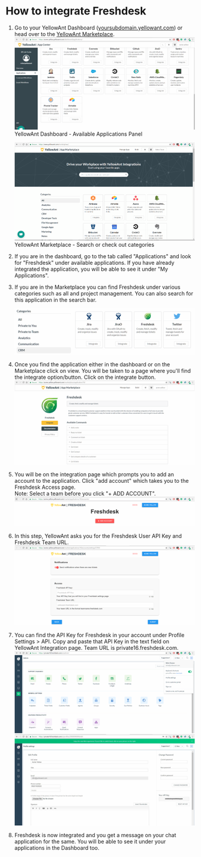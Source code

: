 # **How to integrate Freshdesk**

1. Go to your YellowAnt Dashboard \([yoursubdomain.yellowant.com](/yoursubdomain.yellowant.com)\) or head over to the [YellowAnt Marketplace](https://www.yellowant.com/marketplace).  
   ![](/assets/airtable1.png)YellowAnt Dashboard - Available Applications Panel

   ![](/assets/InstaMP.png)YellowAnt Marketplace - Search or check out categories

2. If you are in the dashboard, go to the tab called "Applications" and look for "Freshdesk" under available applications. If you have already integrated the application, you will be able to see it under "My Applications".

3. If you are in the Marketplace you can find Freshdesk under various categories such as all and project management. You can also search for this application in the search bar.

   ![](/assets/fresh1.png)  

4. Once you find the application either in the dashboard or on the Marketplace click on view. You will be taken to a page where you'll find the integrate option/button. Click on the integrate button.  
   ![](/assets/fresh2.png)

5. You will be on the integration page which prompts you to add an account to the application. Click "add account" which takes you to the Freshdesk Access page.  
   Note: Select a team before you click "+ ADD ACCOUNT".  
   ![](/assets/fresh3.png)

6. In this step, YellowAnt asks you for the Freshdesk User API Key and Freshdesk Team URL.  
   ![](/assets/fresh4.png)

7. You can find the API Key for Freshdesk in your account under Profile Settings &gt; API. Copy and paste that API Key in the text field on YellowAnt Integration page. Team URL is private16.freshdesk.com.  
   ![](/assets/fresh12.png)![](/assets/fresh11.JPG)

8. Freshdesk is now integrated and you get a message on your chat application for the same. You will be able to see it under your applications in the Dashboard too.



